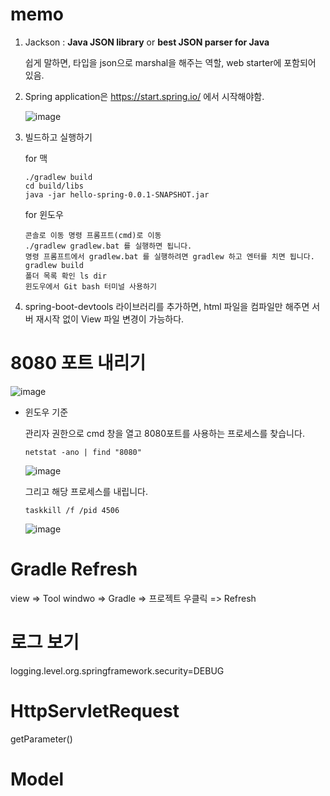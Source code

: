 # memo



1. Jackson : **Java JSON library** or **best JSON parser for Java**

   쉽게 말하면, 타입을 json으로 marshal을 해주는 역할, web starter에 포함되어 있음.

2. Spring application은 https://start.spring.io/ 에서 시작해야함.

   ![image](https://user-images.githubusercontent.com/42775225/104589292-f6358b80-56ac-11eb-9d33-b4631e9da877.png)

3. 빌드하고 실행하기

   for 맥

   ```shell
   ./gradlew build
   cd build/libs
   java -jar hello-spring-0.0.1-SNAPSHOT.jar
   ```

   for 윈도우

   ```shell
   콘솔로 이동 명령 프롬프트(cmd)로 이동
   ./gradlew gradlew.bat 를 실행하면 됩니다.
   명령 프롬프트에서 gradlew.bat 를 실행하려면 gradlew 하고 엔터를 치면 됩니다.
   gradlew build
   폴더 목록 확인 ls dir
   윈도우에서 Git bash 터미널 사용하기
   ```

   

4. spring-boot-devtools 라이브러리를 추가하면, html 파일을 컴파일만 해주면 서버 재시작 없이 View 파일 변경이 가능하다.







# 8080 포트 내리기

![image](https://user-images.githubusercontent.com/42775225/107880579-1615d480-6f23-11eb-8015-5e3611be45cb.png)



* 윈도우 기준

  관리자 권한으로 cmd 창을 열고 8080포트를 사용하는 프로세스를 찾습니다.

  ```shell
  netstat -ano | find "8080"
  ```

  ![image](https://user-images.githubusercontent.com/42775225/107880607-465d7300-6f23-11eb-96b2-2d1c50818991.png)

  그리고 해당 프로세스를 내립니다.

  ```shell
  taskkill /f /pid 4506
  ```

  ![image](https://user-images.githubusercontent.com/42775225/107880628-65f49b80-6f23-11eb-9bae-420dcec6c206.png)





# Gradle Refresh

view => Tool windwo => Gradle => 프로젝트 우클릭 => Refresh



# 로그 보기

logging.level.org.springframework.security=DEBUG





# HttpServletRequest

getParameter()





# Model





